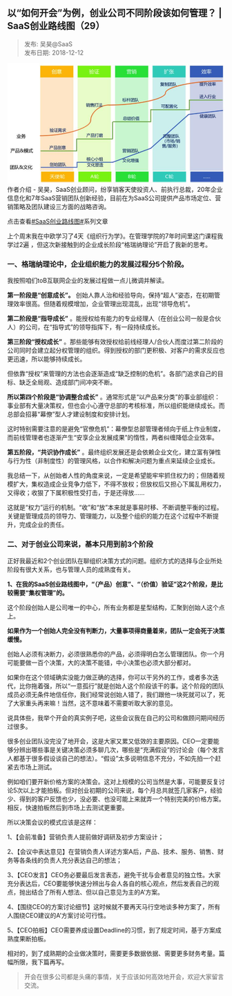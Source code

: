 ## 以“如何开会”为例，创业公司不同阶段该如何管理？ | SaaS创业路线图（29）  

> 发布: 吴昊@SaaS  
> 发布日期: 2018-12-12  

![image](images/1812-yrhkhwlcygsbtjdgrhglsaascylxt29-0.jpeg)
作者介绍 - 吴昊，SaaS创业顾问，纷享销客天使投资人、前执行总裁，20年企业信息化和7年SaaS营销团队创新经验，目前在为SaaS公司提供产品市场定位、营销策略及团队建设三方面的战略咨询。

点击查看[\#SaaS创业路线图\#](https://36kr.com/user/1308477002)系列文章

上个周末我在中欧学习了4天《组织行为学》。在管理学院的7年时间里这门课程我学过2遍 ，但这次新接触到的企业成长阶段“格瑞纳理论”开启了我新的思考。

### 一、格瑞纳理论中，企业组织能力的发展过程分5个阶段。

我按照咱们toB互联网企业的发展过程做一点儿微调并解读。

**第一阶段是“创意成长”。** 创始人靠人治和经验导向，保持“超人”姿态，在初期管理效率很高。但随着规模增加，企业管理出现混乱，出现“领导危机”。

**第二阶段是“指导成长”** 。能授权给有能力的专业经理人（在创业公司一般是合伙人）的公司，在“指导式”的领导指挥下，有一段持续成长。

**第三阶段“授权成长”** 。那些能够有效授权给前线经理人/合伙人而度过第二阶段的公司同时会建立起分权管理的组织。得到授权的部门更积极、对客户的需求反应也更迅速，所以能够持续成长。

但依靠“授权”来管理的方法也会逐渐造成“缺乏控制的危机”。各部门追求自己的目标、缺乏全局观、造成部门间冲突不断。

**所以第四个阶段是“协调整合成长”** 。通常形式是“以产品来分类”的事业部组织：事业部有大量决策权，但也会小心遵守总部的考核标准，所以组织能继续成长。而总部会招募“幕僚”型人才建设制度和安排计划。

这时特别需要注意的是避免“官僚危机”：幕僚型总部管理者倾向于纸上作业制度，而前线管理者也逐渐产生“安享企业发展成果”的惰性，两者纠缠降低企业效率。

**第五阶段，“共识协作成长”** 。最终组织发展还是会依赖企业文化，建立富有弹性与行为性（非制度性）的管理风格，以合作和解决问题为重点来延续企业成长。

我总结一下，从创始者人性的角度来说，一定是希望能牢牢抓住权力的；但随着规模扩大，集权造成企业竞争力低下，不得不放权；但放权后又担心下属乱用权力，又得收；收狠了下属积极性受打击，于是还得放......

这就是“权力”运行的机制。“收”和“放”本来就是事易时移、不断调整平衡的过程。关键是管理成员的领导力、管理能力，以及整个组织的能力在这个过程中不断提升，完成企业的责任。

### 二、对于创业公司来说，基本只用到前3个阶段

正好我最近和2个创业团队在聊组织决策方式的问题。组织方式的选择与企业所处阶段有很大关系，也与管理人员的成熟度有关。

**1、在我的SaaS创业路线图中，“（产品）创意”、“（价值）验证”这2个阶段，是比较需要“集权管理”的。**

这个阶段创始人是公司唯一的中心，所有业务都是星型结构，汇聚到创始人这个点上。

**如果作为一个创始人完全没有判断力，大量事项得商量着来，团队一定会死于决策缓慢。**

创始人必须有决断力，必须很熟悉你的产品，必须得明白怎么管理团队。你一个月可能要做一百个决策，大的决策不能错，中小决策也必须大部分都对。

如果你在这个领域确实没能力做正确的选择，你可以干另外的工作，或者多次迭代，比你拖着强，所以“一意孤行”就是创始人这个阶段该干的事。这个阶段的团队成员必须无条件地信任你，我们经常说创始人错了，我们跟他一块死就可以了，死了大家重头再来嘛！当然，这不意味着不需要听取大家的意见。

说具体些，我举个开会的真实例子吧，这些会议我在自己的公司和做顾问期间经历过很多。

很多创业团队没完没了地开会，这是大家又累又低效的主要原因。CEO一定要能够分辨出哪些事是关键决策必须多聊几次，哪些是“充满假设”的讨论会（每个发言人都基于很多假设谈自己的想法）。“假设”太多说明信息不充分，不如先拍一个赶紧去市场上测试。

例如咱们要开新价格方案的决策会。这对上规模的公司当然是大事，可能要反复讨论5次以上才能拍板。但对创业初期的公司来说，每个月总共就签几家客户，经验少、得到的客户反馈也少，没必要、也没可能上来就弄一个特别完美的价格方案。相反，快速拍板然后到市场上去测试更重要。

所以决策会议的模式应该是这样：

1、【会前准备】营销负责人提前做好调研及初步方案设计；

2、【会议中表达意见】在营销负责人详述方案A后，产品、技术、服务、销售、财务等各条线的负责人充分表达自己的想法；

3、【CEO发言】CEO务必要最后发言表态，避免干扰与会者意见的独立性。大家充分表达后，CEO要能够快速分辨出与会人各自的核心观点，然后发表自己的观点，抛出结合了所有人想法、但以自己意见为主的A’方案。

4、【围绕CEO的方案讨论细节】这时候就不要再天马行空地谈多种方案了，所有人围绕CEO建议的A’方案讨论可行性。

5、【CEO拍板】CEO需要养成设置Deadline的习惯，到了规定时间，基于方案成熟度果断拍板。

相对的，到了成熟期的企业做决策时，需要更多数据依据、需要更多财务考量。篇幅所限，我下篇再写。

> 开会在很多公司都是头痛的事情，关于应该如何高效地开会，欢迎大家留言交流。
